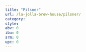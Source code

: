 ```yaml
---
title: "Pilsner"
url: /la-jolla-brew-house/pilsner/
category: 
style: 
abv: 0
ibu: 0
srm: 0
upc: 0
---
```


